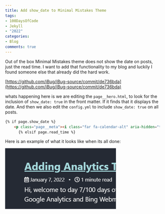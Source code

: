 ```yaml
---
title: Add show_date to Minimal Mistakes Theme
tags:
- 100DaysOfCode
- Jekyll
- "2022"
categories:
- Blog
comments: true
---
```


Out of the box Minimal Mistakes theme does not show the date on posts, just the read time.  I want to add that functionality to my blog and luckily I found someone else that already did the hard work.

[https://github.com/iBug/iBug-source/commit/de736bda](https://github.com/iBug/iBug-source/commit/de736bda)

whats happening here is we are editing the `page__hero.html`, to look for the inclusion of `show_date: true` in the front matter.  If it finds that it displays the date.  And then we also edit the `config.yml` to include `show_date: true` on all posts.

```html
{% if page.show_date %}
	<p class="page__meta"><i class="far fa-calendar-alt" aria-hidden="true"></i> {{ page.date | date: '%B %d, %Y' }}</p>
      {% elsif page.read_time %}
```

Here is an example of what it looks like when its all done:

![show date](/assets/posts/show_date.png)